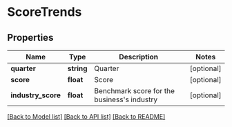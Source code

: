 # ScoreTrends

## Properties
Name | Type | Description | Notes
------------ | ------------- | ------------- | -------------
**quarter** | **string** | Quarter | [optional] 
**score** | **float** | Score | [optional] 
**industry_score** | **float** | Benchmark score for the business&#39;s industry | [optional] 

[[Back to Model list]](../README.md#documentation-for-models) [[Back to API list]](../README.md#documentation-for-api-endpoints) [[Back to README]](../README.md)


